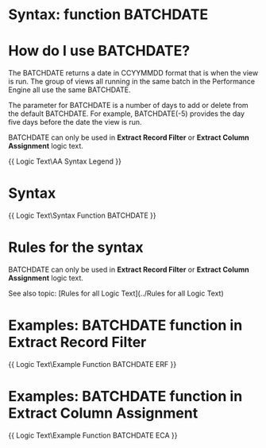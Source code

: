 # Syntax: function BATCHDATE 

# How do I use BATCHDATE? 

The BATCHDATE returns a date in CCYYMMDD format that is when the view is run. The group of views all running in the same batch in the Performance Engine all use the same BATCHDATE.

The parameter for BATCHDATE is a number of days to add or delete from the default BATCHDATE. For example, BATCHDATE\(-5\) provides the day five days before the date the view is run.

BATCHDATE can only be used in **Extract Record Filter** or **Extract Column Assignment** logic text.

{{ Logic Text\AA Syntax Legend }}

# Syntax 

{{ Logic Text\Syntax Function BATCHDATE }}

# Rules for the syntax 

BATCHDATE can only be used in **Extract Record Filter** or **Extract Column Assignment** logic text.

See also topic: [Rules for all Logic Text](../Rules for all Logic Text) 

# Examples: BATCHDATE function in Extract Record Filter

{{ Logic Text\Example Function BATCHDATE ERF }}

# Examples: BATCHDATE function in Extract Column Assignment

{{ Logic Text\Example Function BATCHDATE ECA }}


